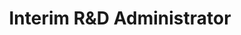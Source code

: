 ---
Destinations: rect3GIXTecvSSSY4 rec2RKFmr301uryJa recmZAfJWjTZ7lVmJ recuo75yPAYKuDp1u recCSF15P6XZPZVLp
title: Interim R&D Administrator
contactImage: OrderedDict([('id', 'attIv0kTwaTsK9CIw'), ('width', 4500), ('height', 4500), ('url', 'https://dl.airtable.com/.attachments/fdd6dc6e8f1ea85c3ba2a3dc094ee489/6359c84f/RDLOGOAnswertheCall.jpg?ts=1660580972&userId=usr3dGtitKwSxUcGO&cs=093bb3da683934d4'), ('filename', 'R&D LOGO Answer the Call.jpg'), ('size', 2295803), ('type', 'image/jpeg'), ('thumbnails', OrderedDict([('small', OrderedDict([('url', 'https://dl.airtable.com/.attachmentThumbnails/fec1c926cb8190d6e5045b89fa3b1901/37d76e91?ts=1660580972&userId=usr3dGtitKwSxUcGO&cs=d614537ca9ac5fc0'), ('width', 36), ('height', 36)])), ('large', OrderedDict([('url', 'https://dl.airtable.com/.attachmentThumbnails/1fe88311a4acafd8fe36b220e9a369ce/2dfc511f?ts=1660580972&userId=usr3dGtitKwSxUcGO&cs=5eb35e6d00c4dc20'), ('width', 512), ('height', 512)])), ('full', OrderedDict([('url', 'https://dl.airtable.com/.attachmentThumbnails/89b63cc0eeb3195d68cf041aa2e516c3/35684d23?ts=1660580972&userId=usr3dGtitKwSxUcGO&cs=cb45996ab900c604'), ('width', 3000), ('height', 3000)]))]))])
Project Page Content: Which communication channel will generate more interest in Train for Jobs SA?, Which messenger - City vs. San Antonio Food Bank - drives higher engagement with emails and surveys?, Do incentives like gift bags result in higher participation in workshops hosted by City departments?, "How can the City of San Antonio collect, explore, and evaluate solution-driven ideas from employees?", Can sensors on City vehicles identify and collect real-time data on the City’s infrastructure and areas of service needed?
name: Thomas Davis
employer: City of San Antonio Office of Innovation
Last Modified: 2022-05-27T14:13:46.000Z
---